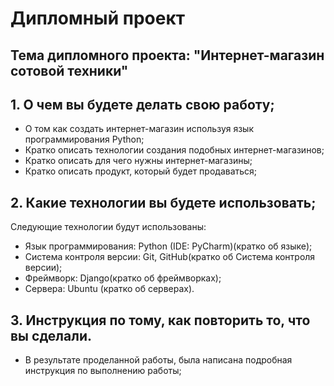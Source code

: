 # Дипломный проект
## Тема дипломного проекта: "Интернет-магазин сотовой техники"
## 1. О чем вы будете делать свою работу;
- О том как создать интернет-магазин используя язык программирования Python;
- Кратко описать технологии создания подобных интернет-магазинов;
- Кратко описать для чего нужны интернет-магазины;
- Кратко описать продукт, который будет продаваться;
## 2. Какие технологии вы будете использовать;
Следующие технологии будут использованы:
- Язык программирования: Python (IDE: PyCharm)(кратко об языке);
- Система контроля версии: Git, GitHub(кратко об Система контроля версии);
- Фреймворк: Django(кратко об фреймворках);
- Сервера: Ubuntu (кратко об серверах).
## 3. Инструкция по тому, как повторить то, что вы сделали.
- В результате проделанной работы, была написана подробная инструкция по выполнению
работы;